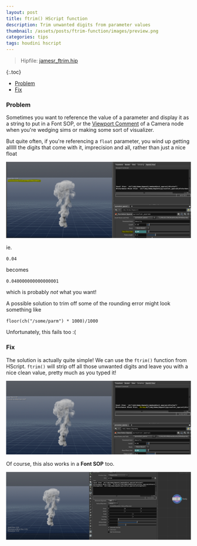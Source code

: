 ```yaml
---
layout: post
title: ftrim() HScript function
description: Trim unwanted digits from parameter values
thumbnail: /assets/posts/ftrim-function/images/preview.png
categories: tips
tags: houdini hscript
---
```


> Hipfile: [jamesr_ftrim.hip](/assets/posts/ftrim-function/jamesr_ftrim.hiplc)

{:.toc}
- [Problem](#problem)
- [Fix](#fix)

### Problem
Sometimes you want to reference the value of a parameter and display it as a
string to put in a Font SOP, or the [Viewport
Comment](2012-02-07-example-content.md) of a Camera node when you're wedging
sims or making some sort of visualizer.

But quite often, if you're referencing a `float` parameter, you wind up getting
allllll the digits that come with it, imprecision and all, rather than just a
nice float

![Problem](/assets/posts/ftrim-function/images/problem.png)

ie.
```
0.04
```
becomes
```
0.040000000000000001
```
which is probably *not* what you want!

A possible solution to trim off some of the rounding error might look something like

```
floor(ch("/some/parm") * 1000)/1000
```
Unfortunately, this fails too :(

### Fix

The solution is actually quite simple! We can use the `ftrim()` function from
HScript. `ftrim()` will strip off all those unwanted digits and leave you with a
nice clean value, pretty much as you typed it!

![Solution](/assets/posts/ftrim-function/images/solution.png)

Of course, this also works in a **Font SOP** too.

![Font SOP](/assets/posts/ftrim-function/images/font-sop.png)